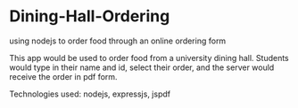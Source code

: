 # Dining-Hall-Ordering
using nodejs to order food through an online ordering form

This app would be used to order food from a university dining hall. Students would type in their name and id, select their order, and the server would receive the order in pdf form.

Technologies used: nodejs, expressjs, jspdf
